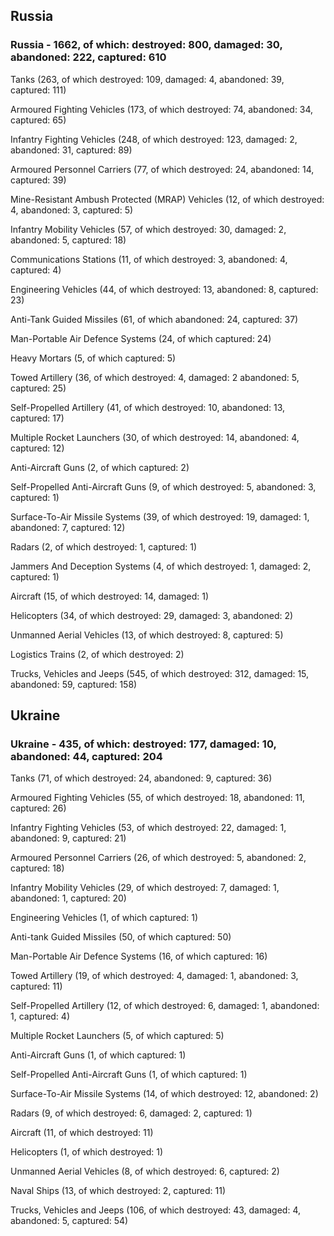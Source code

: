 
 
 ## Russia
 
 ### Russia - 1662, of which: destroyed: 800, damaged: 30, abandoned: 222, captured: 610

 

 

 Tanks (263, of which destroyed: 109, damaged: 4, abandoned: 39, captured: 111)

 Armoured Fighting Vehicles (173, of which destroyed: 74, abandoned: 34, captured: 65)

 Infantry Fighting Vehicles (248, of which destroyed: 123, damaged: 2, abandoned: 31, captured: 89)

 Armoured Personnel Carriers (77, of which destroyed: 24, abandoned: 14, captured: 39)

 Mine-Resistant Ambush Protected (MRAP) Vehicles (12, of which destroyed: 4, abandoned: 3, captured: 5)

 Infantry Mobility Vehicles (57, of which destroyed: 30, damaged: 2, abandoned: 5, captured: 18)

 Communications Stations (11, of which destroyed: 3, abandoned: 4, captured: 4)

 Engineering Vehicles (44, of which destroyed: 13, abandoned: 8, captured: 23)

 Anti-Tank Guided Missiles (61, of which abandoned: 24, captured: 37)

 Man-Portable Air Defence Systems (24, of which captured: 24)

 Heavy Mortars (5, of which captured: 5)

 Towed Artillery (36, of which destroyed: 4, damaged: 2 abandoned: 5, captured: 25)

 Self-Propelled Artillery (41, of which destroyed: 10, abandoned: 13, captured: 17)

 Multiple Rocket Launchers (30, of which destroyed: 14, abandoned: 4, captured: 12)

 Anti-Aircraft Guns (2, of which captured: 2)

 Self-Propelled Anti-Aircraft Guns (9, of which destroyed: 5, abandoned: 3, captured: 1)

 Surface-To-Air Missile Systems (39, of which destroyed: 19, damaged: 1, abandoned: 7, captured: 12)

 Radars (2, of which destroyed: 1, captured: 1)

 Jammers And Deception Systems (4, of which destroyed: 1, damaged: 2, captured: 1)

 Aircraft (15, of which destroyed: 14, damaged: 1)

 Helicopters (34, of which destroyed: 29, damaged: 3, abandoned: 2)

 Unmanned Aerial Vehicles (13, of which destroyed: 8, captured: 5)

 Logistics Trains (2, of which destroyed: 2)

 Trucks, Vehicles and Jeeps (545, of which destroyed: 312, damaged: 15, abandoned: 59, captured: 158)

 
 
 ## Ukraine
 
 ### Ukraine - 435, of which: destroyed: 177, damaged: 10, abandoned: 44, captured: 204

 

 

 Tanks (71, of which destroyed: 24, abandoned: 9, captured: 36)

 Armoured Fighting Vehicles (55, of which destroyed: 18, abandoned: 11, captured: 26)

 Infantry Fighting Vehicles (53, of which destroyed: 22, damaged: 1, abandoned: 9, captured: 21)

 Armoured Personnel Carriers (26, of which destroyed: 5, abandoned: 2, captured: 18)

 Infantry Mobility Vehicles (29, of which destroyed: 7, damaged: 1, abandoned: 1, captured: 20)

 Engineering Vehicles (1, of which captured: 1)

 Anti-tank Guided Missiles (50, of which captured: 50)

 Man-Portable Air Defence Systems (16, of which captured: 16)

 Towed Artillery (19, of which destroyed: 4, damaged: 1, abandoned: 3, captured: 11)

 Self-Propelled Artillery (12, of which destroyed: 6, damaged: 1, abandoned: 1, captured: 4)

 Multiple Rocket Launchers (5, of which captured: 5)

 Anti-Aircraft Guns (1, of which captured: 1)

 Self-Propelled Anti-Aircraft Guns (1, of which captured: 1)

 Surface-To-Air Missile Systems (14, of which destroyed: 12, abandoned: 2)

 

 

 Radars (9, of which destroyed: 6, damaged: 2, captured: 1)

 Aircraft (11, of which destroyed: 11)

 Helicopters (1, of which destroyed: 1)

 Unmanned Aerial Vehicles (8, of which destroyed: 6, captured: 2)

 Naval Ships (13, of which destroyed: 2, captured: 11)

 Trucks, Vehicles and Jeeps (106, of which destroyed: 43, damaged: 4, abandoned: 5, captured: 54)

